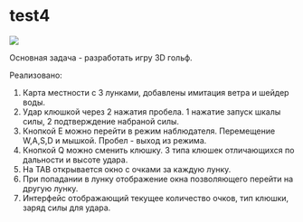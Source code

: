 # test4

![](https://media.giphy.com/media/qn5AAHUgwkgMCwGkG6/giphy.gif)<br />

Основная задача - разработать игру 3D гольф.

Реализовано:
1. Карта местности с 3 лунками, добавлены имитация ветра и шейдер воды.
2. Удар клюшкой через 2 нажатия пробела. 1 нажатие запуск шкалы силы, 2 подтверждение набраной силы.
3. Кнопкой E можно перейти в режим наблюдателя. Перемещение W,A,S,D и мышкой. Пробел - выход из режима.
4. Кнопкой Q можно сменить клюшку. 3 типа клюшек отличающихся по дальности и высоте удара.
6. На TAB открывается окно с очками за каждую лунку.
7. При попадании в лунку отображение окна позволяющего перейти на другую лунку.
8. Интерфейс отображающий текущее количество очков, тип клюшки, заряд силы для удара.
